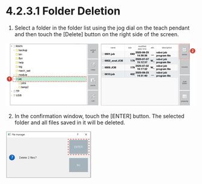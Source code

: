 # 4.2.3.1 Folder Deletion

1.	Select a folder in the folder list using the jog dial on the teach pendant and then touch the \[Delete\] button on the right side of the screen.

![](../../../.gitbook/assets/image%20%28369%29.png)

2.	In the confirmation window, touch the \[ENTER\] button. The selected folder and all files saved in it will be deleted.

![](../../../.gitbook/assets/image%20%28378%29.png)



